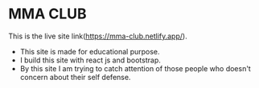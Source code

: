 # MMA CLUB

This is the live site link(https://mma-club.netlify.app/).

<ul>
  <li>This site is made for educational purpose.</li>
  <li>I build this site with react js and bootstrap.</li>
  <li>By this site I am trying to catch attention of those people who doesn't concern about their self defense.</li>
</ul>

